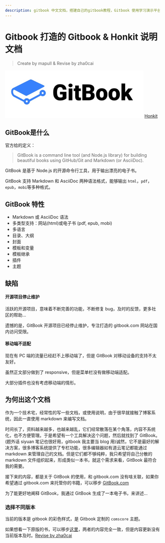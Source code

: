```yaml
---
description: gitbook 中文文档，搭建自己的gitbook教程，Gitbook 使用学习演示平台，利用 Gitbook 开源工具搭建的说明文档网站，对 gitbook 插件，gitbook 主题进行了演示分析。对部分失效插件二次开发，确保插件能运行。由于 gitbook 不再维护，反复踩坑之后更新到 honkit 分支，使用更加的顺畅，nodejs 也支持更新的版本。
---
```


# Gitbook 打造的 Gitbook & Honkit 说明文档

> Create by mapull & Revise by zha0cai

![GitBook](images/gitbook.png)
[Honkit](https://github.com/honkit/honkit)

## GitBook是什么

官方给的定义：

> GitBook is a command line tool (and Node.js library) for building beautiful books using GitHub/Git and Markdown (or AsciiDoc).

GitBook 是基于 Node.js 的开源命令行工具，用于输出漂亮的电子书。

GitBook 支持 Markdown 和 AsciiDoc 两种语法格式，能够输出 `html`，`pdf`，`epub`，`mobi`等多种格式。

## GitBook 特性

- Markdown 或 AsciiDoc 语法
- 多类型支持：网站(html)或电子书 (pdf, epub, mobi)
- 多语言
- 目录、大纲
- 封面
- 模板和变量
- 模板继承
- 插件
- 主题

## 缺陷

#### 开源项目停止维护

活跃的开源项目，意味着不断完善的功能，不断修复 bug，及时的反馈，更多社区的帮助...

遗憾的是，GitBook 开源项目已经停止维护，专注打造的 gitbook.com 网站在国内访问受限。

#### 移动端不适配

现在有 PC 端的流量已经赶不上移动端了，但是 GitBook 对移动设备的支持不太友好。

虽然正文部分做到了 responsive，但是菜单栏没有做移动端适配。

大部分插件也没有考虑移动端的情形。

## 为何出这个文档

作为一个技术宅，经常性的写一些文档，或使用说明，由于很早就接触了博客系统，因此一直使用 markdown 来编写文档。

时间长了，资料越来越多，也越来越乱，它们经常散落在某个角落，内容不系统化，也不方便管理。于是希望有一个工具解决这个问题，然后就找到了 GitBook。(题外话 siyuan 笔记也很好用，gitbook 我主要当 blog 用)诚然，它不是最好的解决方案，很多博客系统提供了专栏功能，很多编辑器如有道云笔记都能通过 markdown 来管理自己的文档。但是它们都不够纯粹，我只希望将自己分散的 markdown 文件组织起来，形成类似一本书，就这个需求来看，GitBook 最符合我的需要。

接下来的内容，都是关于 GitBook 的使用，和 gitbook.com 没有啥关联，如果你希望通过 gitbook.com 来托管你的书籍，可以移步 [GitBook.com](https://www.gitbook.com/)

为了能更好地阐释 GitBook，我通过 GitBook 生成了一本电子书，来讲述...

### 选择不同版本

当前的版本是 gitbook 的彩色样式，是 Gitbook 定制的 `comscore` 主题。

如果想看一下原版的书，可以移步[这里](https://www.mapull.com/gitbook/default/)，两者的内容完全一致，但是内容更新没有当前版本及时。[Revise by zha0cai](https://github.com/zha0cai)